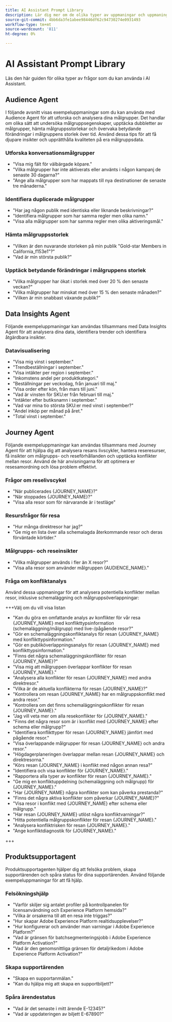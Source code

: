 ```yaml
---
title: AI Assistant Prompt Library
description: Lär dig mer om de olika typer av uppmaningar och uppmaningsmönster som du kan använda när du frågar i AI Assistant.
source-git-commit: 4bb6da3fe1abee98446df62c94730274e0931493
workflow-type: tm+mt
source-wordcount: '811'
ht-degree: 0%

---
```


# AI Assistant Prompt Library

Läs den här guiden för olika typer av frågor som du kan använda i AI Assistant.

## Audience Agent

I följande avsnitt visas exempeluppmaningar som du kan använda med Audience Agent för att utforska och analysera dina målgrupper. Det handlar om olika sätt att undersöka målgruppsegenskaper, upptäcka dubbletter av målgrupper, hämta målgruppsstorlekar och övervaka betydande förändringar i målgruppens storlek över tid. Använd dessa tips för att få djupare insikter och upprätthålla kvaliteten på era målgruppsdata.

### Utforska konversationsmålgrupper

- &quot;Visa mig fält för välbärgade köpare.&quot;
- &quot;Vilka målgrupper har inte aktiverats eller använts i någon kampanj de senaste 30 dagarna?&quot;
- &quot;Ange alla målgrupper som har mappats till nya destinationer de senaste tre månaderna.&quot;

### Identifiera duplicerade målgrupper

- &quot;Har jag någon publik med identiska eller liknande beskrivningar?&quot;
- &quot;Identifiera målgrupper som har samma regler men olika namn.&quot;
- &quot;Visa alla målgrupper som har samma regler men olika aktiveringsmål.&quot;

### Hämta målgruppsstorlek

- &quot;Vilken är den nuvarande storleken på min publik &quot;Gold-star Members in California_f153e1&quot;?&quot;
- &quot;Vad är min största publik?&quot;

### Upptäck betydande förändringar i målgruppens storlek

- &quot;Vilka målgrupper har ökat i storlek med över 20 % den senaste veckan?&quot;
- &quot;Vilka målgrupper har minskat med över 15 % den senaste månaden?&quot;
- &quot;Vilken är min snabbast växande publik?&quot;

## Data Insights Agent

Följande exempeluppmaningar kan användas tillsammans med Data Insights Agent för att analysera dina data, identifiera trender och identifiera åtgärdbara insikter.

### Datavisualisering

- &quot;Visa mig vinst i september.&quot;
- &quot;Trendbeställningar i september.&quot;
- &quot;Visa intäkter per region i september.&quot;
- &quot;Inkomstens andel per produktkategori.&quot;
- &quot;Beställningar per veckodag, från januari till maj.&quot;
- &quot;Visa order efter kön, från mars till juni.&quot;
- &quot;Vad är vinsten för SKU:er från februari till maj.&quot;
- &quot;Intäkter efter butiksnamn i september.&quot;
- &quot;Vad var mina tio största SKU:er med vinst i september?&quot;
- &quot;Andel inköp per månad på året.&quot;
- &quot;Total vinst i september.&quot;

## Journey Agent

Följande exempeluppmaningar kan användas tillsammans med Journey Agent för att hjälpa dig att analysera resans livscykler, hantera reseresurser, få insikter om målgrupps- och reseförhållanden och upptäcka konflikter mellan resor. Använd de här anvisningarna för att optimera er resesamordning och lösa problem effektivt.

### Frågor om reselivscykel

- &quot;När publicerades {JOURNEY_NAME}?&quot;
- &quot;När stoppades {JOURNEY_NAME}?&quot;
- &quot;Visa alla resor som för närvarande är i testläge&quot;

### Resursfrågor för resa

- &quot;Hur många direktresor har jag?&quot;
- &quot;Ge mig en lista över alla schemalagda återkommande resor och deras förväntade körtider.&quot;

### Målgrupps- och reseinsikter

- &quot;Vilka målgrupper används i fler än X resor?&quot;
- &quot;Visa alla resor som använder målgruppen {AUDIENCE_NAME}.&quot;

### Fråga om konfliktanalys

Använd dessa uppmaningar för att analysera potentiella konflikter mellan resor, inklusive schemaläggning och målgruppsöverlappningar:

+++Välj om du vill visa listan

- &quot;Kan du göra en omfattande analys av konflikter för vår resa {JOURNEY_NAME} med konflikttypsinformation (schemaläggning/målgrupp) med live-/pågående resor?&quot;
- &quot;Gör en schemaläggningskonfliktanalys för resan {JOURNEY_NAME} med konflikttypsinformation.&quot;
- &quot;Gör en publiköverlappningsanalys för resan {JOURNEY_NAME} med konflikttypsinformation.&quot;
- &quot;Finns det några schemaläggningskonflikter för resan {JOURNEY_NAME}?&quot;
- &quot;Visa mig att målgruppen överlappar konflikter för resan {JOURNEY_NAME}.&quot;
- &quot;Analysera alla konflikter för resan {JOURNEY_NAME} med andra direktresor.&quot;
- &quot;Vilka är de aktuella konflikterna för resan {JOURNEY_NAME}?&quot;
- &quot;Kontrollera om resan {JOURNEY_NAME} har en målgruppskonflikt med andra resor.&quot;
- &quot;Kontrollera om det finns schemaläggningskonflikter för resan {JOURNEY_NAME}.&quot;
- &quot;Jag vill veta mer om alla resekonflikter för {JOURNEY_NAME}.&quot;
- &quot;Finns det några resor som är i konflikt med {JOURNEY_NAME} efter schema eller målgrupp?&quot;
- &quot;Identifiera konflikttyper för resan {JOURNEY_NAME} jämfört med pågående resor.&quot;
- &quot;Visa överlappande målgrupper för resan {JOURNEY_NAME} och andra resor.&quot;
- &quot;Högdagerplaneringen överlappar mellan resan {JOURNEY_NAME} och direktresorna.&quot;
- &quot;Körs resan {JOURNEY_NAME} i konflikt med någon annan resa?&quot;
- &quot;Identifiera och visa konflikter för {JOURNEY_NAME}.&quot;
- &quot;Rapportera alla typer av konflikter för resan {JOURNEY_NAME}.&quot;
- &quot;Ge mig en konfliktuppdelning (schemaläggning och målgrupp) för {JOURNEY_NAME}.&quot;
- &quot;Har {JOURNEY_NAME} några konflikter som kan påverka prestanda?&quot;
- &quot;Finns det några aktiva konflikter som påverkar {JOURNEY_NAME}?&quot;
- &quot;Visa resor i konflikt med {JOURNEY_NAME} efter schema eller målgrupp.&quot;
- &quot;Har resan {JOURNEY_NAME} utlöst några konfliktvarningar?&quot;
- &quot;Hitta potentiella målgruppskonflikter för resan {JOURNEY_NAME}.&quot;
- &quot;Analysera konfliktrisken för resan {JOURNEY_NAME}.&quot;
- &quot;Ange konfliktdiagnostik för {JOURNEY_NAME}.&quot;

+++

## Produktsupportagent

Produktsupportagenten hjälper dig att felsöka problem, skapa supportärenden och spåra status för dina supportärenden. Använd följande exempeluppmaningar för att få hjälp.

### Felsökningshjälp

- &quot;Varför skiljer sig antalet profiler på kontrollpanelen för licensanvändning och Experience Platform hemsida?&quot;
- &quot;Vilka är orsakerna till att en resa inte triggas?&quot;
- &quot;Hur skapar Adobe Experience Platform realtidsupplevelser?&quot;
- &quot;Hur konfigurerar och använder man varningar i Adobe Experience Platform?&quot;
- &quot;Vad är gränsen för batchsegmenteringsjobb i Adobe Experience Platform Activation?&quot;
- &quot;Vad är den genomsnittliga gränsen för detaljrikedom i Adobe Experience Platform Activation?&quot;

### Skapa supportärenden

- &quot;Skapa en supportanmälan.&quot;
- &quot;Kan du hjälpa mig att skapa en supportbiljett?&quot;

### Spåra ärendestatus

- &quot;Vad är det senaste i mitt ärende E-12345?&quot;
- &quot;Vad är uppdateringen av biljett E-67890?&quot;

